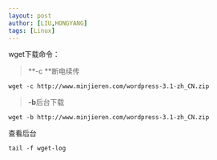 ```yaml
---
layout: post
author: [LIU,HONGYANG]
tags: [Linux]
---
```




wget下载命令：



> **-c **断电续传



```
wget -c http://www.minjieren.com/wordpress-3.1-zh_CN.zip
```



> **-b**后台下载



```
wget -b http://www.minjieren.com/wordpress-3.1-zh_CN.zip
```



查看后台

```
tail -f wget-log
```





